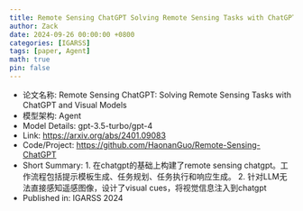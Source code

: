 ```yaml
---
title: Remote Sensing ChatGPT Solving Remote Sensing Tasks with ChatGPT and Visual Models
author: Zack
date: 2024-09-26 00:00:00 +0800
categories: [IGARSS]
tags: [paper, Agent]
math: true
pin: false
---
```

- 论文名称: Remote Sensing ChatGPT: Solving Remote Sensing Tasks with ChatGPT and Visual Models
- 模型架构: Agent
- Model Details: gpt-3.5-turbo/gpt-4
- Link: https://arxiv.org/abs/2401.09083
- Code/Project: https://github.com/HaonanGuo/Remote-Sensing-ChatGPT
- Short Summary: 1. 在chatgpt的基础上构建了remote sensing chatgpt。工作流程包括提示模板生成、任务规划、任务执行和响应生成。    2. 针对LLM无法直接感知遥感图像，设计了visual cues，将视觉信息注入到chatgpt
- Published in: IGARSS 2024
